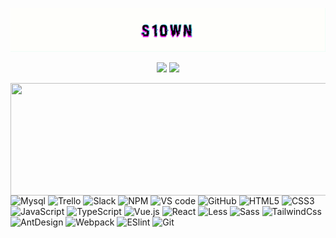 [![Header](https://github.com/s10wn/s10wn/blob/main/assets/s10wn.gif)](https://t.me/s1own)

<!-- ![Anurag's GitHub stats](https://github-readme-stats.vercel.app/api?username=s10wn&count_private=true&show_icons=true&theme=midnight-purple)
![Top Langs](https://github-readme-stats.vercel.app/api/top-langs/?username=s10wn&layout=compact&theme=midnight-purple&count_private=true) -->
<div align = "center">
  <img src = "https://github-readme-stats.vercel.app/api?username=s10wn&count_private=true&show_icons=true&theme=midnight-purple&hide_border=true" width = 400>
  <img src = "https://github-readme-streak-stats.herokuapp.com?user=s10wn&theme=midnight-purple&hide_border=true&count_private=true" width = 400>
</div>
<p>
  <img align="left" width= 530 height= 180 src="https://github-readme-stats.vercel.app/api/top-langs/?username=s10wn&count_private=true&show_icons=true&theme=midnight-purple&hide_border=true"/>

![Mysql](https://img.shields.io/badge/-MySQL-F29111?style=flat-square&logo=MySQL&logoColor=white)
![Trello](https://img.shields.io/badge/-Trello-0079BF?style=flat-square&logo=Trello&logoColor=white)
![Slack](https://img.shields.io/badge/-Slack-E01563?style=flat-square&logo=Slack&logoColor=white)
![NPM](https://img.shields.io/badge/-NPM-CB3837?style=flat-square&logo=NPM&logoColor=white)
![VS code](https://img.shields.io/badge/-Visual%20Studio%20Code-23A9F2?style=flat-square&logo=Visual%20Studio%20Code&logoColor=white)
![GitHub](https://img.shields.io/badge/-Github-181717?style=flat-square&logo=GitHub&logoColor=white)
![HTML5](https://img.shields.io/badge/-HTML5-%23E44D27?style=flat-square&logo=html5&logoColor=ffffff)
![CSS3](https://img.shields.io/badge/-CSS3-%231572B6?style=flat-square&logo=css3)
![JavaScript](https://img.shields.io/badge/-JavaScript-%23F7DF1C?style=flat-square&logo=javascript&logoColor=000000&labelColor=%23F7DF1C&color=%23FFCE5A)
![TypeScript](https://img.shields.io/badge/-TypeScript-007ACC?style=flat-square&logo=typescript&logoColor=white)
![Vue.js](https://img.shields.io/badge/-Vue.js-%232c3e50?style=flat-square&logo=vuedotjs)
![React](https://img.shields.io/badge/-React-%23282C34?style=flat-square&logo=react)
![Less](https://img.shields.io/badge/-Less-%231d365d?style=flat-square&logo=less&logoColor=ffffff)
![Sass](https://img.shields.io/badge/-Sass-%23CC6699?style=flat-square&logo=sass&logoColor=ffffff)
![TailwindCss](https://img.shields.io/badge/-TailwindCss-%231a202c?style=flat-square&logo=tailwind-css)
![AntDesign](https://img.shields.io/badge/-AntDesign-%23000000?style=flat-square&logo=antdesign&&logoColor=48B0F1)
![Webpack](https://img.shields.io/badge/-Webpack-%232C3A42?style=flat-square&logo=webpack)
![ESlint](https://img.shields.io/badge/-ESLint-%234B32C3?style=flat-square&logo=eslint)
![Git](https://img.shields.io/badge/-Git-%23F05032?style=flat-square&logo=git&logoColor=%23ffffff)
  </p>
